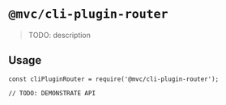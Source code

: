 # `@mvc/cli-plugin-router`

> TODO: description

## Usage

```
const cliPluginRouter = require('@mvc/cli-plugin-router');

// TODO: DEMONSTRATE API
```

